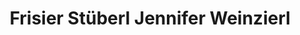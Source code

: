 ---
title: "Frisier Stüberl Jennifer Weinzierl"
url: /eching/frisier-stueberl-jennifer-weinzierl/
shop: Friseur
---